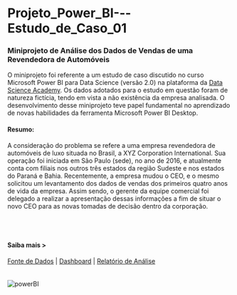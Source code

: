 # Projeto_Power_BI---Estudo_de_Caso_01

### Miniprojeto de Análise dos Dados de Vendas de uma Revendedora de Automóveis
O miniprojeto foi referente a um estudo de caso discutido no curso Microsoft Power BI para Data Science (versão 2.0) na plataforma da [Data Science Academy](https://www.datascienceacademy.com.br). Os dados adotados para o estudo em questão foram de natureza fictícia, tendo em vista a não existência da empresa analisada. O desenvolvimento desse miniprojeto teve papel fundamental no aprendizado de novas habilidades da ferramenta Microsoft Power BI Desktop.
#### Resumo:
A consideração do problema se refere a uma empresa revendedora de automóveis de luxo situada no Brasil, a XYZ Corporation International. Sua operação foi iniciada em São Paulo (sede), no ano de 2016, e atualmente conta com filiais nos outros três estados da região Sudeste e nos estados do Paraná e Bahia. Recentemente, a empresa mudou o CEO, e o mesmo solicitou um levantamento dos dados de vendas dos primeiros quatro anos de vida da empresa. Assim sendo, o gerente da equipe comercial foi delegado a realizar a apresentação dessas informações a fim de situar o novo CEO para as novas tomadas de decisão dentro da corporação.
<br />
<br />
<br />
<br />
#### Saiba mais >
[Fonte de Dados](https://github.com/0liveiraVictor/Projeto_Power_BI---Estudo_de_Caso_01/blob/main/Fonte_de_Dados.xlsx)
| [Dashboard](https://github.com/0liveiraVictor/Projeto_Power_BI---Estudo_de_Caso_01/blob/main/Dashboard---Estudo_%20de_Caso_01.pbix)
| [Relatório de Análise](https://github.com/0liveiraVictor/Projeto_Power_BI---Estudo_de_Caso_01/blob/main/Relat%C3%B3rio_de_An%C3%A1lise---Estudo_%20de_Caso_01.pdf)
<br />
<br />
<br />
![powerBI](https://user-images.githubusercontent.com/106946476/172984958-635480bc-7d00-4391-b4e9-28d6d92dac0a.png)

